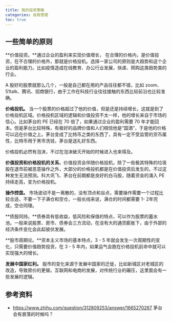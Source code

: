 ```yaml
---
title: 我的投资策略
categories: 自我管理
toc: true
---
```




## 一些简单的原则



**价值投资。**通过企业的盈利来实现价值增长， 在合理的价格内，是价值投资，在不合理的价格外，那就是价格投机。选择一家公司的原则是大趋势和这个企业的盈利能力。比如疫情造成在线教育、办公行业发展，快递、网购这类趋势类的行业。

A 股好的股票就那么几个，一般是自己都在用的产品往往都不错，比如 zoom、51talk、腾讯、招商银行，由于工作在科技行业往往接触的东西比较前沿也比较准确。

**价格投机。** 当一个股票的价格超过了他的价值，但是还是持续增长，这就是到了价格投机区域。价格投机区域的逻辑和价值投资不太一样，他的增长来自于市场的信心。比如茅台的 PE 已经在  70 倍了，如果通过企业的盈利需要 70 年才能回本。但是茅台比较特殊，有极好的品牌价值和人们相信他是“国酒”，于是他的价格可以远在价值之上。茅台变成了比特币之类的东西了，具有一定不受监管的货币属性，比特币用于黑市洗钱，茅台是送礼好东西。

价格投机必然有泡沫，不过在泡沫破灭开始的时候进入也来得及。

**价值投资和价格投机的关系**。价值投资会伴随价格投机，除了一些极其特殊的垃圾股在退市前被恶意操作之外，大部分的价格投机都是在价值投资后发生的，不过这种发生无法预测。科大讯飞、茅台在前期都是良好的白马股，随着资金的涌入 PE 持续走高，变为价格投机。

**操作控盘。** 市场波动不是一离散的，没有顶点和谷点，需要操作需要一个过程比较合适，不要一下子满仓和空仓，一般长线来说，满仓的时间都需要 1- 2年完成，空仓同理。

**债股同持。**债券具有低收益，低风险和保值的特点，可以作为股票的蓄水池。一般来说股票、房市、债券会三方流动，在没有大的通货膨胀下，由于外部的经济条件变化会此起彼伏发展。

**股市周期论。**资本主义市场的基本特点，3 - 5 年就会发生一次周期性的变化，只需要价值趋势投资，在 3 - 5 年内，如果运气会跑在价格投机前命中就可以实现强大的增长。

**发展中国家红利。** 股市的变化来源于发展中国家的迁徙，比如新城区对老城区的改造，导致房价的更替。互联网和电商的发展，对传统行业的碾压，这里面会有一些发展的逻辑。



## 参考资料

- https://www.zhihu.com/question/312809253/answer/1665270267 茅台会有衰落的时候吗？



